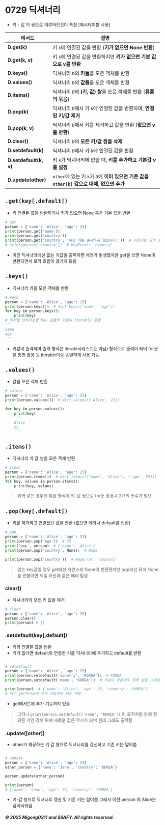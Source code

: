# 0729 딕셔너리

- 키 - 값 의 쌍으로 이루어진것이 특징 (해시테이블 사용)

| 메서드                    | 설명                                                                     |
| ---------------------- | ---------------------------------------------------------------------- |
| **D.get(k)**           | 키 `k`에 연결된 값을 반환 (**키가 없으면 None 반환**)                                  |
| **D.get(k, v)**        | 키 `k`에 연결된 값을 반환하지만 **키가 없으면 기본 값으로 v를 반환**                            |
| **D.keys()**           | 딕셔너리 `D`의 **키들**을 모은 객체를 반환                                            |
| **D.values()**         | 딕셔너리 `D`의 **값들**을 모은 객체를 반환                                            |
| **D.items()**          | 딕셔너리 `D`의 **(키, 값) 쌍**을 모은 객체를 반환 (**튜플의 묶음**)                         |
| **D.pop(k)**           | 딕셔너리 `D`에서 키 `k`에 연결된 값을 반환하며, **연결된 키/값 제거**                          |
| **D.pop(k, v)**        | 딕셔너리 `D`에서 키를 제거하고 값을 반환 (**없으면 v를 반환**)                               |
| **D.clear()**          | 딕셔너리 `D`의 **모든 키/값 쌍을 삭제**                                             |
| **D.setdefault(k)**    | 딕셔너리 `D`에서 키 `k`에 연결된 값을 반환                                            |
| **D.setdefault(k, v)** | 키 `k`가 딕셔너리에 없을 때, **키를 추가하고 기본값 v를 설정**                               |
| **D.update(other)**    | `other`에 있는 키 `k`가 `D`에 **이미 있으면 기존 값을 `other[k]` 값으로 대체**, **없으면 추가** |


## **`.get(key[,default])`**

- 키 연결된 값을 반환하거나 키가 없으면 None 혹은 기본 값을 반환

```py
# get
person = {'name': 'Alice', 'age': 25}
print(person.get('name'))
print(person.get('country'))
print(person.get('country', '해당 키는 존재하지 않습니다.'))  # 이전과는 달리 로직 실행이 계속됨
# print(person['country'])  # KeyError: 'country'
```

- 이전 딕셔너리에선 없는 키값을 출력하면 에러가 발생했지만 get을 쓰면 None이 반환되면서 로직 흐름이 끊기지 않음

## **`.keys()`**

- 딕셔너리 키를 모은 객체를 반환

```py
# keys
person = {'name': 'Alice', 'age': 25}
print(person.keys())  # dict_keys(['name', 'age'])
for key in person.keys():
    print(key) 
# 위처럼 반복가능함 key 값들의 모음이 iterable 동일
'''
name
age
'''
```

- 키값이 출력되며 출력 형식은 iterable(리스트는 아님) 형식으로 출력이 되어 for문을 통한 활용 등 iterable이랑 동일하게 사용 가능

## **`.values()`**

- 값을 모은 객체 반환

```py
# values
person = {'name': 'Alice', 'age': 25}
print(person.values())  # dict_values(['Alice', 25])

for key in person.values():
    print(key)
    '''
    Alice
    25
    '''
```

## **`.items()`**

- 딕셔너리 키 값 쌍을 모은 객체 반환

```py
# items
person = {'name': 'Alice', 'age': 25}
print(person.items())  # dict_items([('name', 'Alice'), ('age', 25)])
for key, values in person.items():
    print(key, values)

```

> 위와 같은 경우엔 튜플 형식에 키-값 쌍으로 for문 활용시 2개의 변수가 필요


## **`.pop(key[,default])`**

- 키를 제거히고 연결됐던 값을 반환 (없으면 에러나 default를 반환)

```py
# pop
person = {'name': 'Alice', 'age': 25}
print(person.pop('age'))  # 25
print('pop', person)  # {'name': 'Alice'}
print(person.pop('country', None))  # None

print(person.pop('country'))  # KeyError: 'country'
```

> 없는 key값일 경우 get에선 자연스래 None이 반환됐지만 pop에선 뒤에 None을 안붙이면 제일 하단과 같은 에러 발생

### clear()

- 딕셔너리의 모든 키 값을 제거

```py
# clear
person = {'name': 'Alice', 'age': 25}
person.clear()
print(person) # {}
```

### .setdefault(key[,default])

- 키와 연결된 값을 반환
- 키가 없다면 default와 연결한 키를 딕셔너리에 추가하고 default를 반환

```py

# setdefault
person = {'name': 'Alice', 'age': 25}
print(person.setdefault('country', 'KOREA'))  # KOREA
print(person.setdefault('name', 'KOREA'))  # 키값이 있을경우 원래 값을 그대로 반환 및 뒤에 값은 무시됨

print(person)  # {'name': 'Alice', 'age': 25, 'country': 'KOREA'}
# 이건 get메서드에 추가 기능까지 되는 역할
```
- get메서드에 추가 기능까지 있음

> 그러나 `print(person.setdefault('name', 'KOREA'))` 이 로직처럼 원래 정의된 키인 경우 뒤에 새로운 값은 무시가 되며 원래 그래도 출력됨

### .update([other])

- other가 제공하는 키 값 쌍으로 딕셔너리를 갱신하고 기존 키는 덮어씀

```py

# update
person = {'name': 'Alice', 'age': 25}
other_person = {'name': 'Jane', 'country': 'KOREA'}

person.update(other_person)

print(person)
# {'name': 'Jane', 'age': 25, 'country': 'KOREA'} 
```

- 키-값 쌍으로 딕셔너리 갱신 및 기존 키는 덮어씀 그래서 이전 person 의 Alice는 덮어싀워짐

##### © 2025 Migong0311 and SSAFY. All rights reserved.

